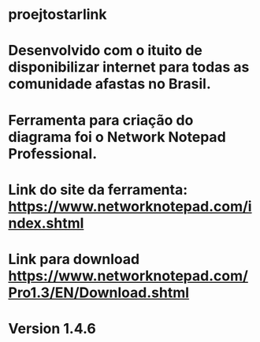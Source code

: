 # proejtostarlink

# Desenvolvido com o ituito de disponibilizar internet para todas as comunidade afastas no Brasil.
# Ferramenta para criação do diagrama foi o  Network Notepad Professional.
# Link do site da ferramenta: https://www.networknotepad.com/index.shtml
# Link para download https://www.networknotepad.com/Pro1.3/EN/Download.shtml
# Version 1.4.6
